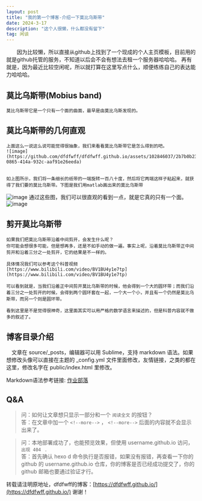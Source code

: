 ```yaml
---
layout: post
title: "我的第一个博客-介绍一下莫比乌斯带"
date: 2024-3-17 
description: "这个人很懒，什么都没有留下"
tag: 闲谈
---   
```


　　因为比较懒，所以直接从github上找到了一个现成的个人主页模板，目前用的就是github托管的服务，不知道以后会不会有想法去租一个服务器哈哈哈。
    再有就是，因为最近比较空闲呢，所以就打算在这里写点什么，顺便练练自己的表达能力哈哈哈。

## 莫比乌斯带(Mobius band)
  
    莫比乌斯带它是一个只有一个面的曲面，最早是由莫比乌斯发现的。
  
## 莫比乌斯带的几何直观
    
    上面这么一说这么说可能觉得很抽象，我们来看看莫比乌斯带它是怎么得到的吧。
    ![image](https://github.com/dfdfwff/dfdfwff.github.io/assets/102846037/2b7b0b23-0865-414a-932c-aaf91e26eeda)

  
    如上图所示，我们将一条细长的纸带的一端旋转一百八十度，然后将它两端这样子粘起来，就获得了我们要的莫比乌斯带。下图是我们用matlab画出来的莫比乌斯带
  ![image](https://github.com/dfdfwff/dfdfwff.github.io/assets/102846037/7f930c03-18e6-4991-8c13-ec4e8a166884)
    通过这些图，我们可以很直观的看到一点，就是它真的只有一个面。![image](https://github.com/dfdfwff/dfdfwff.github.io/assets/102846037/5a5c6285-1be9-466b-a190-c22a4e3eab2e)

 
## 剪开莫比乌斯带
    
    如果我们把莫比乌斯带沿着中间剪开，会发生什么呢？
    你可能会想很多可能，但是想再多，还是不如手动的做一遍。事实上呢，沿着莫比乌斯带正中间剪开和沿着三分之一处剪开，它的结果是不一样的。
  
    具体情况我们可以参考这个科普视频[https://www.bilibili.com/video/BV1BU4y1e7tp](https://www.bilibili.com/video/BV1BU4y1e7tp)
  
    可以看到就是，当我们沿着正中间剪开莫比乌斯带的时候，他会得到一个大的圆环带；而我们沿着三分之一处剪开的时候，会得到两个圆环套在一起，一个大一个小，并且有一个仍然是莫比乌斯带，而另一个则是圆环带。
  
    看到这里是不是觉得很神奇，这里面其实可以用严格的数学语言来描述的，但是科普内容就不做多的叙述了。



## 博客目录介绍
　文章在 source/_posts，编辑器可以用 Sublime，支持 markdown 语法。如果想修改头像可以直接在主题的 _config.yml 文件里面修改，友情链接，之类的都在这里，修改名字在 public/index.html 里修改。

Markdown语法参考链接: [作业部落](https://www.zybuluo.com/mdeditor)


## Q&A

> 问：如何让文章想只显示一部分和一个 `阅读全文` 的按钮？       
> 答：在文章中加一个 `<!--more-->` ， `<!--more-->` 后面的内容就不会显示出来了。

<p> </p>

> 问：本地部署成功了，也能预览效果，但使用 username.github.io 访问，`出现 404 ` .      
> 答：首先确认 hexo d 命令执行是否报错，如果没有报错，再查看一下你的 github 的 username.github.io 仓库，你的博客是否已经成功提交了，你的 github 邮箱也要通过验证才行。

<p> </p>

转载请注明原地址，dfdfwff的博客：[https://dfdfwff.github.io/](https://dfdfwff.github.io/) 谢谢！
